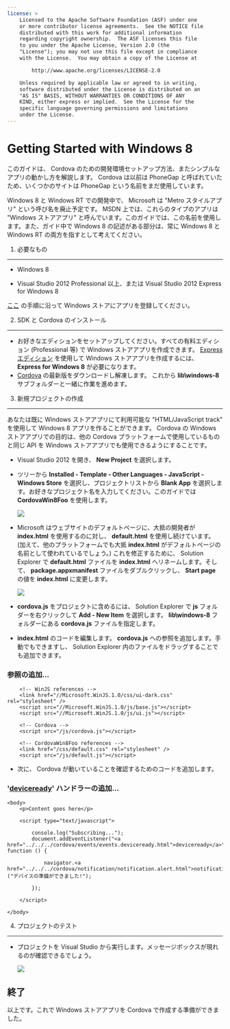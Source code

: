 ```yaml
---
license: >
    Licensed to the Apache Software Foundation (ASF) under one
    or more contributor license agreements.  See the NOTICE file
    distributed with this work for additional information
    regarding copyright ownership.  The ASF licenses this file
    to you under the Apache License, Version 2.0 (the
    "License"); you may not use this file except in compliance
    with the License.  You may obtain a copy of the License at

        http://www.apache.org/licenses/LICENSE-2.0

    Unless required by applicable law or agreed to in writing,
    software distributed under the License is distributed on an
    "AS IS" BASIS, WITHOUT WARRANTIES OR CONDITIONS OF ANY
    KIND, either express or implied.  See the License for the
    specific language governing permissions and limitations
    under the License.
---
```


Getting Started with Windows 8
==================================

このガイドは、 Cordova のための開発環境セットアップ方法、またシンプルなアプリの動かし方を解説します。 Cordova は以前は PhoneGap と呼ばれていたため、いくつかのサイトは PhoneGap という名前をまだ使用しています。

Windows 8 と Windows RT での開発中で、 Microsoft は "Metro スタイルアプリ" という呼び名を廃止予定です。 MSDN 上では、これらのタイプのアプリは "Windows ストアアプリ" と呼んでいます。このガイドでは、この名前を使用します。また、ガイド中で Windows 8 の記述がある部分は、常に Windows 8 と Windows RT の両方を指すとして考えてください。

1. 必要なもの
---------------

- Windows 8

- Visual Studio 2012 Professional 以上、または Visual Studio 2012 Express for Windows 8

[ここ](http://www.windowsstore.com/) の手順に沿って Windows ストアにアプリを登録してください。


2. SDK と Cordova のインストール
----------------------------

- お好きなエディションをセットアップしてください。すべての有料エディション (Professional 等) で Windows ストアアプリを作成できます。 [Express エディション](http://www.microsoft.com/visualstudio/jpn/products/visual-studio-express-products) を使用して Windows ストアアプリを作成するには、 **Express for Windows 8** が必要になります。
- [Cordova](http://phonegap.com/download) の最新版をダウンロードし解凍します。 これから **lib\windows-8** サブフォルダーと一緒に作業を進めます。


3. 新規プロジェクトの作成
--------------------

あなたは既に Windows ストアアプリにて利用可能な "HTML/JavaScript track" を使用して Windows 8 アプリを作ることができます。 Cordova の Windows ストアアプリでの目的は、他の Cordova プラットフォームで使用しているものと同じ API を Windows ストアアプリでも使用できるようにすることです。

- Visual Studio 2012 を開き、 **New Project** を選択します。
- ツリーから **Installed - Template - Other Languages - JavaScript - Windows Store** を選択し、プロジェクトリストから **Blank App** を選択します。お好きなプロジェクト名を入力してください。このガイドでは **CordovaWin8Foo** を使用します。

    ![](img/guide/getting-started/windows-8/wsnewproject.png)

- Microsoft はウェブサイトのデフォルトページに、大抵の開発者が **index.html** を使用するのに対し、 **default.html** を使用し続けています。 (加えて、他のプラットフォームでも大抵 **index.html** がデフォルトページの名前として使われているでしょう。) これを修正するために、 Solution Explorer で **default.html** ファイルを **index.html** へリネームします。そして、 **package.appxmanifest** ファイルをダブルクリックし、 **Start page** の値を **index.html** に変更します。

    ![](img/guide/getting-started/windows-8/wschangemanifest.png)

- **cordova.js** をプロジェクトに含めるには、 Solution Explorer で **js** フォルダーを右クリックして **Add - New Item** を選択します。 **lib\windows-8** フォルダーにある **cordova.js** ファイルを指定します。

- **index.html** のコードを編集します。 **cordova.js** への参照を追加します。手動でもできますし、 Solution Explorer 内のファイルをドラッグすることでも追加できます。

### 参照の追加...
        <!-- WinJS references -->
        <link href="//Microsoft.WinJS.1.0/css/ui-dark.css" rel="stylesheet" />
        <script src="//Microsoft.WinJS.1.0/js/base.js"></script>
        <script src="//Microsoft.WinJS.1.0/js/ui.js"></script>

        <!-- Cordova -->
        <script src="/js/cordova.js"></script>

        <!-- CordovaWin8Foo references -->
        <link href="/css/default.css" rel="stylesheet" />
        <script src="/js/default.js"></script>

- 次に、 Cordova が動いていることを確認するためのコードを追加します。

### '<a href="../../../cordova/events/events.deviceready.html">deviceready</a>' ハンドラーの追加...
    <body>
        <p>Content goes here</p>

        <script type="text/javascript">

            console.log("Subscribing...");
            document.addEventListener("<a href="../../../cordova/events/events.deviceready.html">deviceready</a>", function () {

                navigator.<a href="../../../cordova/notification/notification.alert.html">notification.alert</a>("デバイスの準備ができました!");

            });

        </script>

    </body>


4. プロジェクトのテスト
-------------------------------

- プロジェクトを Visual Studio から実行します。メッセージボックスが現れるのが確認できるでしょう。

    ![](img/guide/getting-started/windows-8/wsalert.png)

終了
-----

以上です。これで Windows ストアアプリを Cordova で作成する準備ができました。

